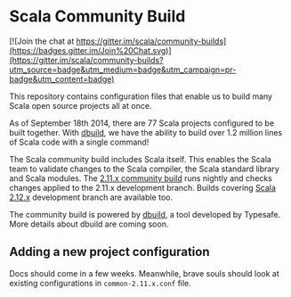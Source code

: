 Scala Community Build
=====================

[![Join the chat at https://gitter.im/scala/community-builds](https://badges.gitter.im/Join%20Chat.svg)](https://gitter.im/scala/community-builds?utm_source=badge&utm_medium=badge&utm_campaign=pr-badge&utm_content=badge)

This repository contains configuration files that
enable us to build many Scala open source projects all at once.

As of September 18th 2014, there are 77 Scala projects configured
to be built together. With [dbuild](https://github.com/typesafehub/dbuild), 
we have the ability to build over 1.2
million lines of Scala code with a single command!

The Scala community build includes Scala itself. This enables the Scala team to validate changes to
the Scala compiler, the Scala standard library and Scala modules. The [2.11.x community build](https://jenkins-dbuild.typesafe.com:8499/job/Community-2.11.x) runs nightly and checks changes applied to the 2.11.x development branch. Builds covering
[Scala 2.12.x](https://jenkins-dbuild.typesafe.com:8499/job/Community-2.12.x/) development branch are available too.

The community build is powered by [dbuild](https://github.com/typesafehub/dbuild), a tool developed by Typesafe. More details about dbuild are coming soon.

## Adding a new project configuration

Docs should come in a few weeks. Meanwhile, brave souls should look at existing configurations
in `common-2.11.x.conf` file.
